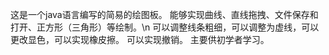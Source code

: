 这是一个java语言编写的简易的绘图板。
能够实现曲线、直线拖拽、文件保存和打开、正方形（三角形）等绘制。\n
可以调整线条粗细，可以调整为虚线，可以更改显色，可以实现橡皮擦。
可以实现撤销。
主要供初学者学习。
